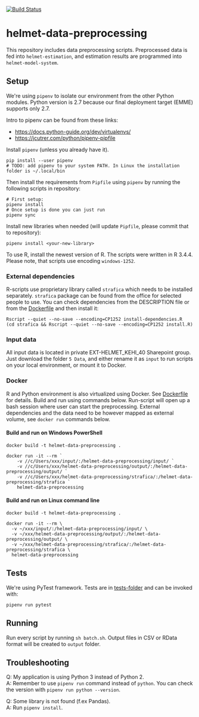 [![Build Status](https://travis-ci.org/HSLdevcom/helmet-data-preprocessing.svg?branch=master)](https://travis-ci.org/HSLdevcom/helmet-data-preprocessing)  

# helmet-data-preprocessing

This repository includes data preprocessing scripts. Preprocessed data is fed
into `helmet-estimation`, and estimation results are programmed into
`helmet-model-system`.

## Setup

We're using `pipenv` to isolate our environment from the other Python modules.
Python version is 2.7 because our final deployment target (EMME) supports only
2.7.

Intro to pipenv can be found from these links:
- https://docs.python-guide.org/dev/virtualenvs/
- https://jcutrer.com/python/pipenv-pipfile

Install `pipenv` (unless you already have it).   

```   
pip install --user pipenv
# TODO: add pipenv to your system PATH. In Linux the installation folder is ~/.local/bin
```

Then install the requirements from `Pipfile` using `pipenv` by running the
following scripts in repository:  

```   
# First setup:
pipenv install
# Once setup is done you can just run
pipenv sync
```

Install new libraries when needed (will update `Pipfile`, please commit that to
repository):

```   
pipenv install <your-new-library>
```

To use R, install the newest version of R. The scripts were written in R 3.4.4.
Please note, that scripts use encoding `windows-1252`.

### External dependencies

R-scripts use proprietary library called `strafica` which needs to be installed
separately. `strafica` package can be found from the office for selected people
to use. You can check dependencies from the DESCRIPTION file or from the
[Dockerfile](Dockerfile) and then install it:

```
Rscript --quiet --no-save --encoding=CP1252 install-dependencies.R
(cd strafica && Rscript --quiet --no-save --encoding=CP1252 install.R)
```

### Input data

All input data is located in private EXT-HELMET_KEHI_40 Sharepoint group. Just
download the folder `5 Data`, and either rename it as `input` to run scripts on
your local environment, or mount it to Docker.

### Docker

R and Python environment is also virtualized using Docker. See
[Dockerfile](Dockerfile) for details. Build and run using commands below.
Run-script will open up a bash session where user can start the preprocessing.
External dependencies and the data need to be however mapped as external volume,
see `docker run` commands below.

#### Build and run on Windows PowerShell

```
docker build -t helmet-data-preprocessing .

docker run -it --rm `
    -v //c/Users/xxx/input/:/helmet-data-preprocessing/input/ `
    -v //c/Users/xxx/helmet-data-preprocessing/output/:/helmet-data-preprocessing/output/ `
    -v //c/Users/xxx/helmet-data-preprocessing/strafica/:/helmet-data-preprocessing/strafica `
    helmet-data-preprocessing
```

#### Build and run on Linux command line

```
docker build -t helmet-data-preprocessing .

docker run -it --rm \
  -v ~/xxx/input/:/helmet-data-preprocessing/input/ \
  -v ~/xxx/helmet-data-preprocessing/output/:/helmet-data-preprocessing/output/ \
  -v ~/xxx/helmet-data-preprocessing/strafica/:/helmet-data-preprocessing/strafica \
  helmet-data-preprocessing
```

## Tests

We're using PyTest framework. Tests are in [tests-folder](tests) and can be
invoked with:

```   
pipenv run pytest
```

## Running

Run every script by running `sh batch.sh`. Output files in CSV or RData format
will be created to `output` folder.

## Troubleshooting

Q: My application is using Python 3 instead of Python 2.  
A: Remember to use `pipenv run` command instead of `python`. You can check the
version with `pipenv run python --version`.

Q: Some library is not found (f.ex Pandas).  
A: Run `pipenv install`.
